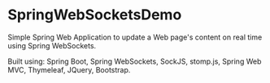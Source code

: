 # SpringWebSocketsDemo

Simple Spring Web Application to update a Web page's content on real time using Spring WebSockets.

Built using: Spring Boot, Spring WebSockets, SockJS, stomp.js, Spring Web MVC, Thymeleaf, JQuery, Bootstrap.
    
